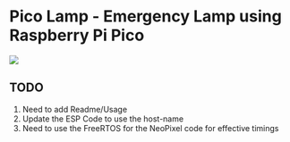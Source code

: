 # Pico Lamp - Emergency Lamp using Raspberry Pi Pico

![](output.gif)

## TODO
1. Need to add Readme/Usage
2. Update the ESP Code to use the host-name
3. Need to use the FreeRTOS for the NeoPixel code for effective timings
